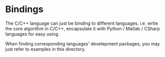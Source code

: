 # Bindings

The C/C++ language can just be binding to different languages. i.e. write the core algorithm in C/C++, encapsulate it with Python / Matlab / CSharp languages for easy using.

When finding corresponding languages' develepment packages, you may just refer to examples in this directory.
